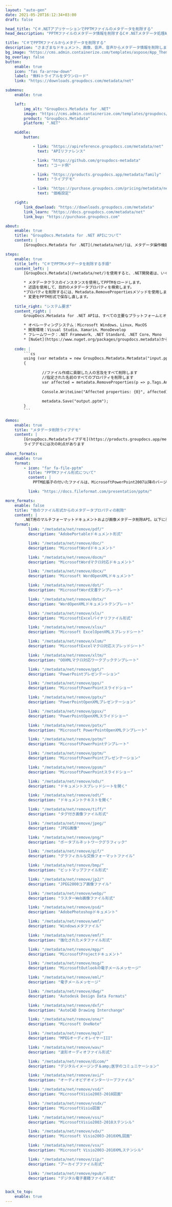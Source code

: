 ```yaml
---
layout: "auto-gen"
date: 2021-05-20T16:12:34+03:00
draft: false

head_title: "C＃.NETアプリケーションでPPTMファイルのメタデータを削除する"
head_description: "PPTMファイルのメタデータ情報を削除するC＃.NETメタデータ処理API。メタデータ標準XMP、EXIF、IPTC、ID3などを操作します。"

title: "C＃でPPTMファイルからメタデータを削除する"
description: "さまざまなドキュメント、画像、音声、音声からメタデータ情報を削除します。 GroupDocs.Metadata for .NET APIを使用したビデオファイル形式."
bg_image: "https://cms.admin.containerize.com/templates/aspose/App_Themes/V3/images/bg/header1.png"
bg_overlay: false
button:
    enable: true
    icon: "fas fa-arrow-down"
    label: "無料トライアルをダウンロード"
    link: "https://downloads.groupdocs.com/metadata/net"

submenu:
    enable: true

    left:
        img_alt: "GroupDocs.Metadata for .NET"
        image: "https://cms.admin.containerize.com/templates/groupdocs/images/product-logos/90x90-noborder/groupdocs-metadata-net.png"
        product: "GroupDocs.Metadata"
        platform: ".NET"

    middle:
        button:

            - link: "https://apireference.groupdocs.com/metadata/net"
              text: "APIリファレンス"

            - link: "https://github.com/groupdocs-metadata"
              text: "コード例"

            - link: "https://products.groupdocs.app/metadata/family"
              text: "ライブデモ"

            - link: "https://purchase.groupdocs.com/pricing/metadata/net"
              text: "価格設定"

    right:
        link_download: "https://downloads.groupdocs.com/metadata"
        link_learn: "https://docs.groupdocs.com/metadata/net"
        link_buy: "https://purchase.groupdocs.com"

about:
    enable: true
    title: "GroupDocs.Metadata for .NET APIについて"
    content: |
        [GroupDocs.Metadata for .NET](/metadata/net/)は、メタデータ操作機能の高度なセットを提供し、開発者が使用せずに画像やドキュメント形式からメタデータ情報を簡単に読み取り、編集、削除、検索、比較、置換、およびエクスポートできるようにします外部ソフトウェア。メタデータ管理APIを使用して、PDF、Microsoft Office Word、Excelスプレッドシート、PowerPointプレゼンテーション、Outlook、OneNote、Visio、Project、AutoCAD、アーカイブ、マルチメディアファイル形式、およびその他の多くのメタデータ処理機能からメタデータの詳細を削除します。

steps:
    enable: true
    title_left: "C＃でPPTMメタデータを削除する手順"
    content_left: |
        [GroupDocs.Metadata](/metadata/net/)を使用すると、.NET開発者は、いくつかの簡単な手順を実装することで、アプリケーション内からPPTMファイルからメタデータの詳細を簡単に削除できます。

        * メタデータクラスのインスタンスを使用してPPTMをロードします。
        * 述語を使用して、目的のメタデータプロパティを検索します。
        *プロパティを削除するには、Metadata.RemovePropertiesメソッドを使用します。
        * 変更をPPTM形式で保存し直します。
        
    title_right: "システム要求"
    content_right: |
        GroupDocs.Metadata for .NET APIは、すべての主要なプラットフォームとオペレーティングシステムでサポートされています。以下のコードを実行する前に、システムに次の前提条件がインストールされていることを確認してください。

        * オペレーティングシステム：Microsoft Windows、Linux、MacOS
        * 開発環境：Visual Studio、Xamarin、MonoDevelop
        * フレームワーク：.NET Framework、.NET Standard、.NET Core、Mono
        * [NuGet](https://www.nuget.org/packages/groupdocs.metadata)から最新バージョンのGroupDocs.Metadatafor.NETをダウンロードします。
        
    code: |
        ```cs
        using (var metadata = new GroupDocs.Metadata.Metadata("input.pptm"))
        {
        
        		//ファイル作成に貢献した人の言及をすべて削除します
        		//指定された名前のすべてのプロパティを削除します
        		var affected = metadata.RemoveProperties(p => p.Tags.Any(t => t.Category == Tags.Person) || p.Name == "CustomProperty");
        
        		Console.WriteLine("Affected properties: {0}", affected);
        
        		metadata.Save("output.pptm");
        }
        ```
        
demos:
    enable: true
    title: "メタデータ削除ライブデモ"
    content: |
        [GroupDocs.Metadataライブデモ](https://products.groupdocs.app/metadata/family)サイトにアクセスして、PPTMファイルのメタデータ情報を今すぐ削除してください。  
        ライブデモには次の利点があります
        
about_formats:
    enable: true
    format:
        - icon: "far fa-file-pptm"
          title: "PPTMファイル形式について"
          content: |
            PPTM拡張子の付いたファイルは、MicrosoftPowerPoint2007以降のバージョンで作成されたマクロ対応のプレゼンテーションファイルです。これらはPPTXファイルに似ていますが、マクロを含めることはできますが、ラテラルはマクロを実行できないという違いがあります。 PPTMファイルは、Microsoft PowerPointで開き、内容を更新することで編集できます。別の同様の形式はPPSMですが、デフォルトでは読み取り専用であり、開いたときにスライドショーを開始します。 PPTMには、PPTXと同様に、テキスト、画像、ビデオ、グラフ、その他の関連資料など、さまざまなプレゼンテーション要素のスライドが含まれています。

          link: "https://docs.fileformat.com/presentation/pptm/"

more_formats:
    enable: false
    title: "他のファイル形式からのメタデータプロパティの削除"
    content: |
        .NET用のマルチフォーマットドキュメントおよび画像メタデータ削除API。以下に示すように、いくつかの一般的なファイル形式のメタデータを削除します。
    format: 
          link: "/metadata/net/remove/pdf/"
          description: "AdobePortableドキュメント形式"

          link: "/metadata/net/remove/doc/"
          description: "MicrosoftWordドキュメント"

          link: "/metadata/net/remove/docm/"
          description: "MicrosoftWordマクロ対応ドキュメント"

          link: "/metadata/net/remove/docx/"
          description: "Microsoft WordOpenXMLドキュメント"

          link: "/metadata/net/remove/dot/"
          description: "MicrosoftWord文書テンプレート"

          link: "/metadata/net/remove/dotx/"
          description: "WordOpenXMLドキュメントテンプレート"

          link: "/metadata/net/remove/xls/"
          description: "MicrosoftExcelバイナリファイル形式"

          link: "/metadata/net/remove/xlsx/"
          description: "Microsoft ExcelOpenXMLスプレッドシート"

          link: "/metadata/net/remove/xlsm/"
          description: "MicrosoftExcelマクロ対応スプレッドシート"

          link: "/metadata/net/remove/xltm/"
          description: "OOXMLマクロ対応ワークブックテンプレート"

          link: "/metadata/net/remove/ppt/"
          description: "PowerPointプレゼンテーション"

          link: "/metadata/net/remove/pps/"
          description: "MicrosoftPowerPointスライドショー"

          link: "/metadata/net/remove/pptx/"
          description: "PowerPointOpenXMLプレゼンテーション"

          link: "/metadata/net/remove/ppsx/"
          description: "PowerPointOpenXMLスライドショー"

          link: "/metadata/net/remove/potx/"
          description: "Microsoft PowerPointOpenXMLテンプレート"

          link: "/metadata/net/remove/potm/"
          description: "MicrosoftPowerPointテンプレート"

          link: "/metadata/net/remove/pptm/"
          description: "MicrosoftPowerPointプレゼンテーション"

          link: "/metadata/net/remove/ppsm/"
          description: "MicrosoftPowerPointスライドショー"

          link: "/metadata/net/remove/ods/"
          description: "ドキュメントスプレッドシートを開く"

          link: "/metadata/net/remove/odt/"
          description: "ドキュメントテキストを開く"

          link: "/metadata/net/remove/tiff/"
          description: "タグ付き画像ファイル形式"

          link: "/metadata/net/remove/jpeg/"
          description: "JPEG画像"

          link: "/metadata/net/remove/png/"
          description: "ポータブルネットワークグラフィック"

          link: "/metadata/net/remove/gif/"
          description: "グラフィカルな交換フォーマットファイル"

          link: "/metadata/net/remove/bmp/"
          description: "ビットマップファイル形式"

          link: "/metadata/net/remove/jp2/"
          description: "JPEG2000コア画像ファイル"

          link: "/metadata/net/remove/webp/"
          description: "ラスターWeb画像ファイル形式"

          link: "/metadata/net/remove/psd/"
          description: "AdobePhotoshopドキュメント"

          link: "/metadata/net/remove/wmf/"
          description: "Windowsメタファイル"

          link: "/metadata/net/remove/emf/"
          description: "強化されたメタファイル形式"

          link: "/metadata/net/remove/mpp/"
          description: "MicrosoftProjectドキュメント"

          link: "/metadata/net/remove/msg/"
          description: "MicrosoftOutlookの電子メールメッセージ"

          link: "/metadata/net/remove/eml/"
          description: "電子メールメッセージ"

          link: "/metadata/net/remove/dwg/"
          description: "Autodesk Design Data Formats"

          link: "/metadata/net/remove/dxf/"
          description: "AutoCAD Drawing Interchange"

          link: "/metadata/net/remove/one/"
          description: "Microsoft OneNote"

          link: "/metadata/net/remove/mp3/"
          description: "MPEGオーディオレイヤーIII"

          link: "/metadata/net/remove/wav/"
          description: "波形オーディオファイル形式"

          link: "/metadata/net/remove/dicom/"
          description: "デジタルイメージング＆amp;医学のコミュニケーション"

          link: "/metadata/net/remove/avi/"
          description: "オーディオビデオインターリーブファイル"

          link: "/metadata/net/remove/vsd/"
          description: "MicrosoftVisio2003-2010図面"

          link: "/metadata/net/remove/vsdx/"
          description: "MicrosoftVisio図面"

          link: "/metadata/net/remove/vss/"
          description: "MicrosoftVisio2003-2010ステンシル"

          link: "/metadata/net/remove/vdx/"
          description: "Microsoft Visio2003-2010XML図面"

          link: "/metadata/net/remove/vsx/"
          description: "Microsoft Visio2003-2010XMLステンシル"

          link: "/metadata/net/remove/zip/"
          description: "アーカイブファイル形式"

          link: "/metadata/net/remove/epub/"
          description: "デジタル電子書籍ファイル形式"


back_to_top:
    enable: true
---
```

